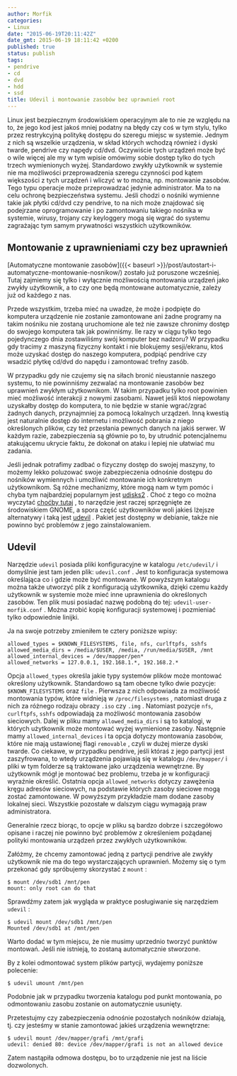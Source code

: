 ```yaml
---
author: Morfik
categories:
- Linux
date: "2015-06-19T20:11:42Z"
date_gmt: 2015-06-19 18:11:42 +0200
published: true
status: publish
tags:
- pendrive
- cd
- dvd
- hdd
- ssd
title: Udevil i montowanie zasobów bez uprawnień root
---
```


Linux jest bezpiecznym środowiskiem operacyjnym ale to nie ze względu na to, że jego kod jest jakoś
mniej podatny na błędy czy coś w tym stylu, tylko przez restrykcyjną politykę dostępu do szeregu
miejsc w systemie. Jednym z nich są wszelkie urządzenia, w skład których wchodzą również i dyski
twarde, pendrive czy napędy cd/dvd. Oczywiście tych urządzeń może być o wile więcej ale my w tym
wpisie omówimy sobie dostęp tylko do tych trzech wymienionych wyżej. Standardowo zwykły użytkownik w
systemie nie ma możliwości przeprowadzenia szeregu czynności pod kątem większości z tych urządzeń i
wliczyć w to można, np. montowanie zasobów. Tego typu operacje może przeprowadzać jedynie
administrator. Ma to na celu ochronę bezpieczeństwa systemu. Jeśli chodzi o nośniki wymienne takie
jak płytki cd/dvd czy pendrive, to na nich może znajdować się podejrzane oprogramowanie i po
zamontowaniu takiego nośnika w systemie, wirusy, trojany czy keyloggery mogą się wgrać do systemu
zagrażając tym samym prywatności wszystkich użytkowników.

<!--more-->
## Montowanie z uprawnieniami czy bez uprawnień

[Automatyczne montowanie
zasobów]({{< baseurl >}}/post/autostart-i-automatyczne-montowanie-nosnikow/) zostało już
poruszone wcześniej. Tutaj zajmiemy się tylko i wyłącznie możliwością montowania urządzeń jako
zwykły użytkownik, a to czy one będą montowane automatycznie, zależy już od każdego z nas.

Przede wszystkim, trzeba mieć na uwadze, że może i podpięte do komputera urządzenie nie zostanie
zamontowane ani żadne programy na takim nośniku nie zostaną uruchomione ale też nie zawsze chronimy
dostęp do swojego komputera tak jak powinniśmy. Ile razy w ciągu tylko tego pojedynczego dnia
zostawiliśmy swój komputer bez nadzoru? W przypadku gdy tracimy z maszyną fizyczny kontakt i nie
blokujemy sesji/ekranu, ktoś może uzyskać dostęp do naszego komputera, podpiąć pendrive czy wsadzić
płytkę cd/dvd do napędu i zamontować trefny zasób.

W przypadku gdy nie czujemy się na siłach bronić nieustannie naszego systemu, to nie powinniśmy
zezwalać na montowanie zasobów bez uprawnień zwykłym użytkownikom. W takim przypadku tylko root
powinien mieć możliwość interakcji z nowymi zasobami. Nawet jeśli ktoś niepowołany uzyskałby dostęp
do komputera, to nie będzie w stanie wgrać/zgrać żadnych danych, przynajmniej za pomocą lokalnych
urządzeń. Inną kwestią jest naturalnie dostęp do internetu i możliwość pobrania z niego określonych
plików, czy też przesłania pewnych danych na jakiś serwer. W każdym razie, zabezpieczenia są głównie
po to, by utrudnić potencjalnemu atakującemu ukrycie faktu, że dokonał on ataku i lepiej nie
ułatwiać mu zadania.

Jeśli jednak potrafimy zadbać o fizyczny dostęp do swojej maszyny, to możemy lekko poluzować swoje
zabezpieczenia odnośnie dostępu do nośników wymiennych i umożliwić montowanie ich konkretnym
użytkownikom. Są różne mechanizmy, które mogą nam w tym pomóc i chyba tym najbardziej popularnym
jest [udisks2](http://storaged.org/doc/udisks2-api/latest/) . Choć z tego co można wyczytać [choćby
tutaj](https://igurublog.wordpress.com/2012/03/11/udisks2-another-loss-for-linux/) , to narzędzie
jest raczej sprzęgnięte ze środowiskiem GNOME, a spora część użytkowników woli jakieś lżejsze
alternatywy i taką jest [udevil](https://ignorantguru.github.io/udevil/) . Pakiet jest dostępny w
debianie, także nie powinno być problemów z jego zainstalowaniem.

## Udevil

Narzędzie `udevil` posiada pliki konfiguracyjne w katalogu `/etc/udevil/` i domyślnie jest tam jeden
plik: `udevil.conf` . Jest to konfiguracja systemowa określająca co i gdzie może być montowane. W
powyższym katalogu można także utworzyć plik z konfiguracją użytkownika, dzięki czemu każdy
użytkownik w systemie może mieć inne uprawnienia do określonych zasobów. Ten plik musi posiadać
nazwę podobną do tej: `udevil-user-morfik.conf` . Można zrobić kopię konfiguracji systemowej i
pozmieniać tylko odpowiednie linijki.

Ja na swoje potrzeby zmieniłem te cztery poniższe wpisy:

    allowed_types = $KNOWN_FILESYSTEMS, file, nfs, curlftpfs, sshfs
    allowed_media_dirs = /media/$USER, /media, /run/media/$USER, /mnt
    allowed_internal_devices = /dev/mapper/pen*
    allowed_networks = 127.0.0.1, 192.168.1.*, 192.168.2.*

Opcja `allowed_types` określa jakie typy systemów plików może montować określony użytkownik.
Standardowo są tam obecne tylko dwie pozycje: `$KNOWN_FILESYSTEMS` oraz `file` . Pierwsza z nich
odpowiada za możliwość montowania typów, które widnieją w `/proc/filesystems` , natomiast druga z
nich za różnego rodzaju obrazy `.iso` czy `.img` . Natomiast pozycje `nfs`, `curlftpfs`, `sshfs`
odpowiadają za możliwość montowania zasobów sieciowych. Dalej w pliku mamy `allowed_media_dirs` i są
to katalogi, w których użytkownik może montować wyżej wymienione zasoby. Następnie mamy
`allowed_internal_devices` i ta opcja dotyczy montowania zasobów, które nie mają ustawionej flagi
`removable` , czyli w dużej mierze dyski twarde. Co ciekawe, w przypadku pendrive, jeśli któraś z
jego partycji jest zaszyfrowana, to wtedy urządzenia pojawiają się w katalogu `/dev/mapper/` i pliki
w tym folderze są traktowane jako urządzenia wewnętrzne. By użytkownik mógł je montować bez
problemu, trzeba je w konfiguracji wyraźnie określić. Ostatnia opcja `allowed_networks` dotyczy
zawężenia kręgu adresów sieciowych, na podstawie których zasoby sieciowe mogą zostać zamontowane.
W powyższym przykładzie mam dodane zasoby lokalnej sieci. Wszystkie pozostałe w dalszym ciągu
wymagają praw administratora.

Generalnie rzecz biorąc, to opcje w pliku są bardzo dobrze i szczegółowo opisane i raczej nie
powinno być problemów z określeniem pożądanej polityki montowania urządzeń przez zwykłych
użytkowników.

Załóżmy, że chcemy zamontować jedną z partycji pendrive ale zwykły użytkownik nie ma do tego
wystarczających uprawnień. Możemy się o tym przekonać gdy spróbujemy skorzystać z `mount` :

    $ mount /dev/sdb1 /mnt/pen
    mount: only root can do that

Sprawdźmy zatem jak wygląda w praktyce posługiwanie się narzędziem `udevil` :

    $ udevil mount /dev/sdb1 /mnt/pen
    Mounted /dev/sdb1 at /mnt/pen

Warto dodać w tym miejscu, że nie musimy uprzednio tworzyć punktów montowań. Jeśli nie istnieją, to
zostaną automatycznie stworzone.

By z kolei odmontować system plików partycji, wydajemy poniższe polecenie:

    $ udevil umount /mnt/pen

Podobnie jak w przypadku tworzenia katalogu pod punkt montowania, po odmontowaniu zasobu zostanie on
automatycznie usunięty.

Przetestujmy czy zabezpieczenia odnośnie pozostałych nośników działają, tj. czy jesteśmy w stanie
zamontować jakieś urządzenia wewnętrzne:

    $ udevil mount /dev/mapper/grafi /mnt/grafi
    udevil: denied 80: device /dev/mapper/grafi is not an allowed device

Zatem nastąpiła odmowa dostępu, bo to urządzenie nie jest na liście dozwolonych.
